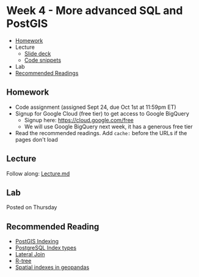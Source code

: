 # Week 4 - More advanced SQL and PostGIS

* [Homework](#Homework)
* Lecture
  * [Slide deck](https://docs.google.com/presentation/d/1f9gCj0j4f_6pPvqb4g99DWti6ftjUacydxZwY8Ipb_o/edit?usp=sharing)
  * [Code snippets](Lecture.md)
* Lab
* [Recommended Readings](#recommended-reading)

## Homework

* Code assignment (assigned Sept 24, due Oct 1st at 11:59pm ET)
* Signup for Google Cloud (free tier) to get access to Google BigQuery
  * Signup here: <https://cloud.google.com/free>
  * We will use Google BigQuery next week, it has a generous free tier
* Read the recommended readings. Add `cache:` before the URLs if the pages don't load

## Lecture

Follow along: [Lecture.md](Lecture.md)

## Lab

Posted on Thursday


## Recommended Reading

* [PostGIS Indexing](https://postgis.net/workshops/postgis-intro/indexing.html)
* [PostgreSQL Index types](https://www.postgresql.org/docs/12/indexes-types.html)
* [Lateral Join](https://carto.com/blog/lateral-joins/)
* [R-tree](https://en.wikipedia.org/wiki/R-tree)
* [Spatial indexes in geopandas](https://automating-gis-processes.github.io/site/notebooks/L3/spatial_index.html)
